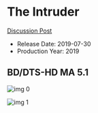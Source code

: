 # The Intruder

[Discussion Post](https://www.avsforum.com/threads/bass-eq-for-filtered-movies.2995212/post-58322814)

* Release Date: 2019-07-30
* Production Year: 2019

## BD/DTS-HD MA 5.1

![img 0](https://i.imgur.com/YJPRcVF.jpg)

![img 1](https://i.imgur.com/oA4kyB8.jpg)

